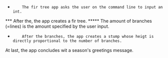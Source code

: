    *         The fir tree app asks the user on the command line to input an int.
  ***        After the, the app creates a fir tree. 
 *****       The amount of branches (=lines) is the amount specified by the user input. 
   *         After the branches, the app creates a stump whose heigt is directly proportional to the number of branches.

At last, the app concludes wit a season's greetings message. 
